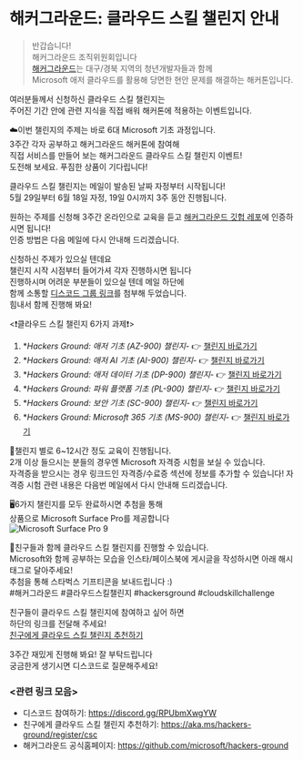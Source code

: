 # 해커그라운드: 클라우드 스킬 챌린지 안내
> 반갑습니다!  
> 해커그라운드 조직위원회입니다  
> [해커그라운드](https://github.com/microsoft/hackers-ground)는 대구/경북 지역의 청년개발자들과 함께  
> Microsoft 애저 클라우드를 활용해 당면한 현안 문제를 해결하는 해커톤입니다.

여러분들께서 신청하신 클라우드 스킬 챌린지는   
주어진 기간 안에 관련 지식을 직접 배워 해커톤에 적용하는 이벤트입니다.  

☁️이번 챌린지의 주제는 바로 6대 Microsoft 기초 과정입니다.  
3주간 각자 공부하고 해커그라운드 해커톤에 참여해   
직접 서비스를 만들어 보는 해커그라운드 클라우드 스킬 챌린지 이벤트!  
도전해 보세요. 푸짐한 상품이 기다립니다!  

클라우드 스킬 챌린지는 메일이 발송된 날짜 자정부터 시작됩니다!  
5월 29일부터 6월 18일 자정, 19일 0시까지 3주 동안 진행됩니다.  

원하는 주제를 신청해 3주간 온라인으로 교육을 듣고
[해커그라운드 깃헙 레포](https://github.com/microsoft/hackers-ground)에 인증하시면 됩니다!  
인증 방법은 다음 메일에 다시 안내해 드리겠습니다.  

신청하신 주제가 있으실 텐데요  
챌린지 시작 시점부터 들어가셔 각자 진행하시면 됩니다  
진행하시며 어려운 부분들이 있으실 텐데 메일 하단에   
함께 소통할 [디스코드 그룹 링크](https://discord.gg/RPUbmXwgYW)를 첨부해 두었습니다.  
힘내서 함께 진행해 봐요!  

<❗️클라우드 스킬 챌린지 6가지 과제❗️>
1. **Hackers Ground: 애저 기초 (AZ-900) 챌린지*- 👉 [챌린지 바로가기](https://aka.ms/hg/csc/az-900)
1. **Hackers Ground: 애저 AI 기초 (AI-900) 챌린지*- 👉 [챌린지 바로가기](https://aka.ms/hg/csc/ai-900)
1. **Hackers Ground: 애저 데이터 기초 (DP-900) 챌린지*- 👉 [챌린지 바로가기](https://aka.ms/hg/csc/dp-900)
1. **Hackers Ground: 파워 플랫폼 기초 (PL-900) 챌린지*- 👉 [챌린지 바로가기](https://aka.ms/hg/csc/pl-900)
1. **Hackers Ground: 보안 기초 (SC-900) 챌린지*- 👉 [챌린지 바로가기](https://aka.ms/hg/csc/sc-900)
1. **Hackers Ground: Microsoft 365 기초 (MS-900) 챌린지*- 👉 [챌린지 바로가기](https://aka.ms/hg/csc/ms-900)

🪪챌린지 별로 6~12시간 정도 교육이 진행됩니다.  
2개 이상 들으시는 분들의 경우엔 Microsoft 자격증 시험을 보실 수 있습니다.  
자격증을 받으시는 경우 링크드인 자격증/수료증 섹션에 정보를 추가할 수 있습니다!
자격증 시험 관련 내용은 다음번 메일에서 다시 안내해 드리겠습니다.  

🖥6가지 챌린지를 모두 완료하시면 추첨을 통해  
상품으로 Microsoft Surface Pro를 제공합니다  
![Microsoft Surface Pro 9](./assets/microsoft-surface-pro-9.jpg)

📱친구들과 함께 클라우드 스킬 챌린지를 진행할 수 있습니다.  
Microsoft와 함께 공부하는 모습을 인스타/페이스북에 게시글을 작성하시면 
아래 해시태그로 달아주세요!  
추첨을 통해 스타벅스 기프티콘을 보내드립니다 :)  
#해커그라운드 #클라우드스킬챌린지 #hackersground #cloudskillchallenge 

친구들이 클라우드 스킬 챌린지에 참여하고 싶어 하면   
하단의 링크를 전달해 주세요!  
[친구에게 클라우드 스킬 챌린지 추천하기](https://aka.ms/hackers-ground/register/csc)  

3주간 재밌게 진행해 봐요! 잘 부탁드립니다  
궁금한게 생기시면 디스코드로 질문해주세요!  

### <관련 링크 모음>
* 디스코드 참여하기: https://discord.gg/RPUbmXwgYW  
* 친구에게 클라우드 스킬 챌린지 추천하기: https://aka.ms/hackers-ground/register/csc  
* 해커그라운드 공식홈페이지: https://github.com/microsoft/hackers-ground  